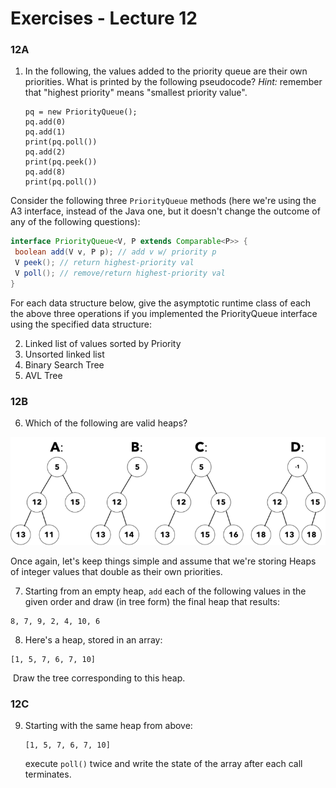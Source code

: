 # Exercises - Lecture 12



### 12A

1. In the following, the values added to the priority queue are their own priorities. What is printed by the following pseudocode? *Hint:* remember that "highest priority" means "smallest priority value".

   ```
   pq = new PriorityQueue();
   pq.add(0)
   pq.add(1)
   print(pq.poll())
   pq.add(2)
   print(pq.peek())
   pq.add(8)
   print(pq.poll())
   ```

Consider the following three `PriorityQueue` methods (here we're using the A3 interface, instead of the Java one, but it doesn't change the outcome of any of the following questions):

```java
interface PriorityQueue<V, P extends Comparable<P>> {
 boolean add(V v, P p); // add v w/ priority p
 V peek(); // return highest-priority val
 V poll(); // remove/return highest-priority val
}
```

For each data structure below, give the asymptotic runtime class of each the above three operations if you implemented the PriorityQueue interface using the specified data structure:

2. Linked list of values sorted by Priority
3. Unsorted linked list
4. Binary Search Tree
5. AVL Tree

### 12B

6. Which of the following are valid heaps?

![](E126.png)



Once again, let's keep things simple and assume that we're storing Heaps of integer values that double as their own priorities. 

7. Starting from an empty heap, `add` each of the following values in the given order and draw (in tree form) the final heap that results:

```
8, 7, 9, 2, 4, 10, 6
```

8. Here's a heap, stored in an array:

```
[1, 5, 7, 6, 7, 10]
```

​	Draw the tree corresponding to this heap.

### 12C

9. Starting with the same heap from above:

   ```
   [1, 5, 7, 6, 7, 10]
   ```

   execute `poll()` twice and write the state of the array after each call terminates.

